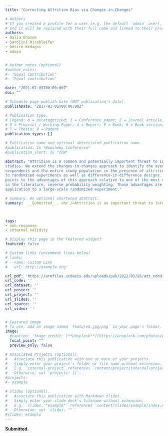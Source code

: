 ```yaml
---
title: "Correcting Attrition Bias via Changes-in-Changes"

# Authors
# If you created a profile for a user (e.g. the default `admin` user), write the username (folder name) here 
# and it will be replaced with their full name and linked to their profile.
authors:
- Dalia Ghanem
- Sarojini Hirshleifer
- Désiré Kédagni
- admin


# Author notes (optional)
#author_notes:
#- "Equal contribution"
#- "Equal contribution"

date: "2021-07-03T00:00:00Z"
doi: ""

# Schedule page publish date (NOT publication's date).
publishDate: "2017-01-01T00:00:00Z"

# Publication type.
# Legend: 0 = Uncategorized; 1 = Conference paper; 2 = Journal article;
# 3 = Preprint / Working Paper; 4 = Report; 5 = Book; 6 = Book section;
# 7 = Thesis; 8 = Patent
publication_types: []

# Publication name and optional abbreviated publication name.
#publication: In *Wowchemy Conference*
#publication_short: In *ICW*

abstract: "Attrition is a common and potentially important threat to internal validity in treatment effect
studies. We extend the changes-in-changes approach to identify the average treatment effect for
respondents and the entire study population in the presence of attrition. Our method can be applied
to randomized experiments as well as difference-in-difference designs. A simulation experiment
points to the advantages of this approach relative to one of the most commonly used approaches
in the literature, inverse probability weighting. Those advantages are further illustrated with an
application to a large-scale randomized experiment."

# Summary. An optional shortened abstract.
summary:  __Submitted__. <br />Attrition is an important threat to internal validity in treatment effect studies.  We extend the changes-in-changes approach to identify the treatment effect in the presence of attrition.  Our method can be applied in randomized experiments as well as difference-in-difference designs.



tags:
- non-response 
- internal validity

# Display this page in the Featured widget?
featured: false

# Custom links (uncomment lines below)
# links:
# - name: Custom Link
#   url: http://example.org

url_pdf: 'https://arefiles.ucdavis.edu/uploads/pub/2022/03/26/att_nondid.pdf'
url_code: ''
url_dataset: ''
url_poster: ''
url_project: ''
url_slides: ''
url_source: ''
url_video: ''


# Featured image
# To use, add an image named `featured.jpg/png` to your page's folder. 
image:
  #caption: 'Image credit: [**Unsplash**](https://unsplash.com/photos/pLCdAaMFLTE)'
  focal_point: ""
  preview_only: false

# Associated Projects (optional).
#   Associate this publication with one or more of your projects.
#   Simply enter your project's folder or file name without extension.
#   E.g. `internal-project` references `content/project/internal-project/index.md`.
#   Otherwise, set `projects: []`.
#projects:
#- example

# Slides (optional).
#   Associate this publication with Markdown slides.
#   Simply enter your slide deck's filename without extension.
#   E.g. `slides: "example"` references `content/slides/example/index.md`.
#   Otherwise, set `slides: ""`.
#slides: example
---
```



__Submitted.__


